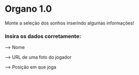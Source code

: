 # Organo 1.0

Monte a seleção dos sonhos inserindo algumas informações!

### Insira os dados corretamente:
--> Nome

--> URL de uma foto do jogador

--> Posição em que joga
